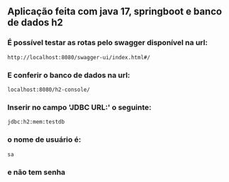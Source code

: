## Aplicação feita com java 17, springboot e banco de dados h2

### É possível testar as rotas pelo swagger disponível na url:

```
http://localhost:8080/swagger-ui/index.html#/
```

### E conferir o banco de dados na url:
```
localhost:8080/h2-console/
```

### Inserir no campo 'JDBC URL:' o seguinte:
```
jdbc:h2:mem:testdb
```

### o nome de usuário é:
```
sa
```

### e não tem senha